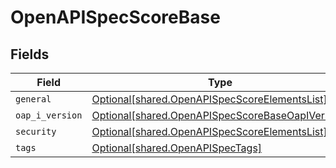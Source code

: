 # OpenAPISpecScoreBase


## Fields

| Field                                                                                                          | Type                                                                                                           | Required                                                                                                       | Description                                                                                                    |
| -------------------------------------------------------------------------------------------------------------- | -------------------------------------------------------------------------------------------------------------- | -------------------------------------------------------------------------------------------------------------- | -------------------------------------------------------------------------------------------------------------- |
| `general`                                                                                                      | [Optional[shared.OpenAPISpecScoreElementsList]](undefined/models/shared/openapispecscoreelementslist.md)       | :heavy_minus_sign:                                                                                             | N/A                                                                                                            |
| `oap_i_version`                                                                                                | [Optional[shared.OpenAPISpecScoreBaseOapIVersion]](undefined/models/shared/openapispecscorebaseoapiversion.md) | :heavy_minus_sign:                                                                                             | N/A                                                                                                            |
| `security`                                                                                                     | [Optional[shared.OpenAPISpecScoreElementsList]](undefined/models/shared/openapispecscoreelementslist.md)       | :heavy_minus_sign:                                                                                             | N/A                                                                                                            |
| `tags`                                                                                                         | [Optional[shared.OpenAPISpecTags]](undefined/models/shared/openapispectags.md)                                 | :heavy_minus_sign:                                                                                             | N/A                                                                                                            |